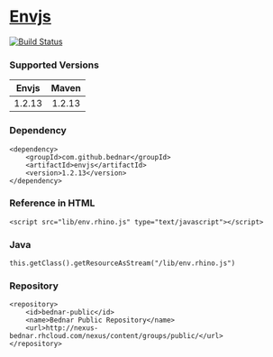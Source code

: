 [Envjs](http://www.envjs.com)
====
[![Build Status](https://api.travis-ci.org/bednar/envjs.png?branch=master)](https://travis-ci.org/bednar/envjs)

### Supported Versions

|   Envjs   |   Maven   |
|:---------:|:---------:|
|   1.2.13  |   1.2.13  |


### Dependency

    <dependency>
        <groupId>com.github.bednar</groupId>
        <artifactId>envjs</artifactId>
        <version>1.2.13</version>
    </dependency>

### Reference in HTML

    <script src="lib/env.rhino.js" type="text/javascript"></script>

### Java

    this.getClass().getResourceAsStream("/lib/env.rhino.js")

### Repository

    <repository>
        <id>bednar-public</id>
        <name>Bednar Public Repository</name>
        <url>http://nexus-bednar.rhcloud.com/nexus/content/groups/public/</url>
    </repository>
